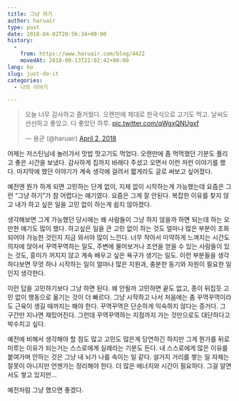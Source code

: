 ```yaml
---
title: 그냥 하기
author: haruair
type: post
date: 2018-04-02T20:56:34+00:00
history:
  - 
    from: https://www.haruair.com/blog/4422
    movedAt: 2018-09-13T22:02:42+00:00
lang: ko
slug: just-do-it
categories:
  - 나의 이야기

---
```

<blockquote class="twitter-tweet" data-lang="en">
  <p lang="ko" dir="ltr">
    오늘 너무 감사하고 즐거웠다. 오랜만에 제대로 한국식으로 고기도 먹고. 날씨도 선선하고 좋았고. 다 좋았던 하루. <a href="https://t.co/qWgxQNUgxf">pic.twitter.com/qWgxQNUgxf</a>
  </p>
  
  <p>
    &mdash; 용균 (@haruair) <a href="https://twitter.com/haruair/status/980765059298152448?ref_src=twsrc%5Etfw">April 2, 2018</a>
  </p>
</blockquote>



어제는 저스틴님네 놀러가서 맛밥 맛고기도 먹었다. 오랜만에 좀 먹먹했던 기분도 풀리고 좋은 시간을 보냈다. 감사하게 집까지 바래다 주셨고 오면서 이런 저런 이야기를 했다. 마지막에 했던 이야기가 계속 생각에 걸려서 짧게라도 글로 써보고 싶어졌다.

예전엔 뭔가 하게 되면 고민하는 단계 없이, 지체 없이 시작하는게 가능했는데 요즘은 그런 &#8220;그냥 하기&#8221;가 참 어렵다는 얘기였다. 요즘은 그게 잘 안된다. 복잡한 이유를 찾지 않고 내가 하고 싶은 일을 고민 없이 하는게 쉽지 않아졌다.

생각해보면 그게 가능했던 당시에는 왜 사람들이 그냥 하지 않을까 하면 되는데 하는 오만한 얘기도 많이 했다. 하고싶은 일을 큰 고민 없이 하는 것도 얼마나 많은 부분이 조화되어야 가능한 것인지 지금 와서야 많이 느낀다. 너무 작아서 미약하게 느껴지는 시간도 의자에 앉아서 꾸역꾸역하는 일도, 주변에 물어보거나 조언을 얻을 수 있는 사람들이 있는 것도, 흥미가 꺼지지 않고 계속 배우고 싶은 욕구가 생기는 일도. 이런 부분들을 생각하다보면 무엇 하나 시작하는 일이 얼마나 많은 지원과, 충분한 동기와 자원이 필요한 일인지 생각한다.

이런 답을 고민하기보다 그냥 하면 된다. 왜 안될까 고민하면 끝도 없고, 종이 뒤집듯 고민 없이 행동으로 옮기는 것이 더 빠르다. 그냥 시작하고 나서 처음에는 좀 꾸역꾸역이라도 근육이 생길 때까지는 해야 한다. 꾸역꾸역은 단순하게 익숙하지 않다는 증거다. 그 구간만 지나면 재밌어진다. 그런데 꾸역꾸역하는 지점까지 가는 것만으로도 대단하다고 박수치고 싶다.

예전에 비해서 생각해야 할 점도 많고 고민도 많은게 당연하긴 하지만 그게 뭔가를 뒤로 미루는 이유가 되는거는 스스로에게 실례라는 기분도 든다. 내 스스로에게 많은 이유를 붙여가며 안하는 것은 그냥 내 뇌가 나를 속이는 일 같다. 설거지 거리를 쌓는 일 자체는 잘못이 아니지만 언젠가는 정리해야 한다. 더 많은 에너지와 시간이 필요하다. 그걸 알면서도 쌓고 있지만&#8230;

예전처럼 그냥 했으면 좋겠다.